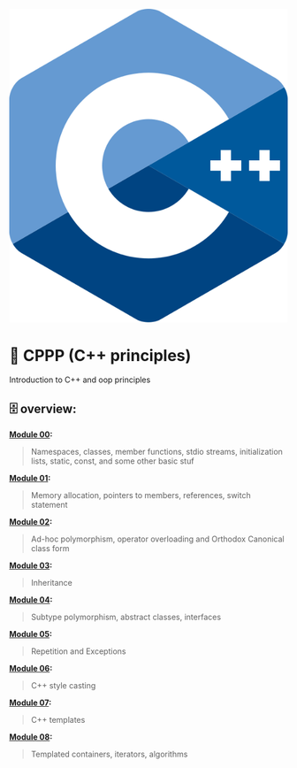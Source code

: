 
<p align="center">
  <img alt="C++ logo" src="./ISO_C++_Logo.svg" />
</p>

# 🧶 CPPP (C++ principles)

Introduction to C++ and oop principles

## 🗄️ overview:

**[Module 00](https://github.com/42-Ikole/cpp/tree/master/cpp00):**  
> Namespaces, classes, member functions, stdio streams,
initialization lists, static, const, and some other basic
stuf

**[Module 01](https://github.com/42-Ikole/cpp/tree/master/cpp01):**  
> Memory allocation, pointers to members, references, switch statement

**[Module 02](https://github.com/42-Ikole/cpp/tree/master/cpp02):**  
> Ad-hoc polymorphism, operator overloading and Orthodox Canonical class form

**[Module 03](https://github.com/42-Ikole/cpp/tree/master/cpp03):**  
> Inheritance

**[Module 04](https://github.com/42-Ikole/cpp/tree/master/cpp04):**  
> Subtype polymorphism, abstract classes, interfaces

**[Module 05](https://github.com/42-Ikole/cpp/tree/master/cpp05):**  
> Repetition and Exceptions

**[Module 06](https://github.com/42-Ikole/cpp/tree/master/cpp06):**  
> C++ style casting

**[Module 07](https://github.com/42-Ikole/cpp/tree/master/cpp07):**  
> C++ templates

**[Module 08](https://github.com/42-Ikole/cpp/tree/master/cpp08):**  
> Templated containers, iterators, algorithms
